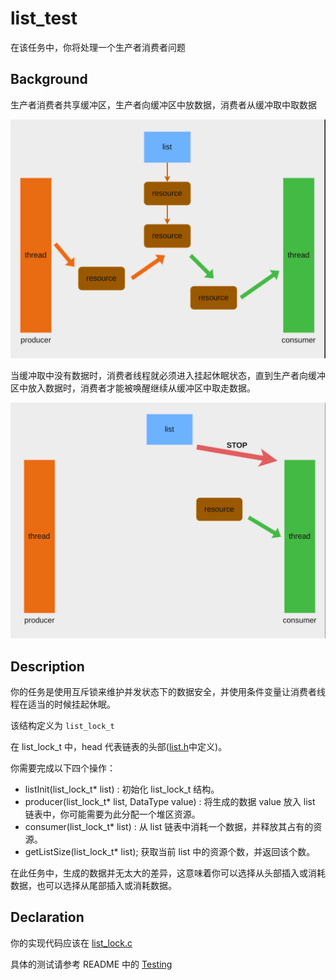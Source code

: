# list_test

在该任务中，你将处理一个生产者消费者问题

## Background

生产者消费者共享缓冲区，生产者向缓冲区中放数据，消费者从缓冲取中取数据

![list_test](./list_test1.png)

当缓冲取中没有数据时，消费者线程就必须进入挂起休眠状态，直到生产者向缓冲区中放入数据时，消费者才能被唤醒继续从缓冲区中取走数据。

![list_test2](./list_test2.png)

## Description

你的任务是使用互斥锁来维护并发状态下的数据安全，并使用条件变量让消费者线程在适当的时候挂起休眠。

该结构定义为 `list_lock_t`

在 list_lock_t 中，head 代表链表的头部([list.h](../../src/include/list_lock.h)中定义)。

你需要完成以下四个操作：
- listInit(list_lock_t* list) : 初始化 list_lock_t 结构。
- producer(list_lock_t* list, DataType value) : 将生成的数据 value 放入 list 链表中，你可能需要为此分配一个堆区资源。
- consumer(list_lock_t* list) : 从 list 链表中消耗一个数据，并释放其占有的资源。
- getListSize(list_lock_t* list); 获取当前 list 中的资源个数，并返回该个数。

在此任务中，生成的数据并无太大的差异，这意味着你可以选择从头部插入或消耗数据，也可以选择从尾部插入或消耗数据。

## Declaration

你的实现代码应该在 [list_lock.c](../../src/lock/list_lock.c)

具体的测试请参考 README 中的 [Testing](../../README.md)